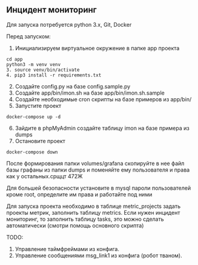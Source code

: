## Инцидент мониторинг

Для запуска потребуется python 3.x, Git, Docker

Перед запуском:

1. Инициализируем виртуальное окружение в папке app проекта
```
cd app
python3 -m venv venv
3. source venv/bin/activate
4. pip3 install -r requirements.txt
```
2. Создайте config.py на базе config.sample.py
3. Создайте app/bin/imon.sh на базе app/bin/imon.sh.sample
4. Создайте необходимые cron скрипты на базе примеров из app/bin/
5. Запустите проект
```
docker-compose up -d
```
6. Зайдите в phpMyAdmin создайте таблицу imon на базе примера из dumps
7. Остановите проект
```
docker-compose down
```
После формирования папки volumes/grafana скопируйте в нее файл базы графаны из папки dumps и поменяйте ему пользователя и права как у остальных.срщцт 472Ж

Для большей безопасности установите в mysql пароли пользователей кроме root, определите им права и работайте под ними

Для запуска проекта необходимо в таблице metric_projects задать 
проекты метрик, заполнить таблицу metrics. Если нужен инцидент мониторинг, то 
заполнить таблицу tasks, это можно сделать автоматически (смотри помощь основного скрипта)


TODO:
1. Управление таймфреймами из конфига.
2. Управление сообщениями msg_link1 из конфига (робот тваном).